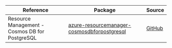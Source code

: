 | Reference | Package | Source |
|---|---|---|
|Resource Management - Cosmos DB for PostgreSQL|[azure-resourcemanager-cosmosdbforpostgresql](https://repo1.maven.org/maven2/com/azure/resourcemanager/azure-resourcemanager-cosmosdbforpostgresql)|[GitHub](https://github.com/Azure/azure-sdk-for-java/blob/main/sdk/cosmosdbforpostgresql/azure-resourcemanager-cosmosdbforpostgresql)|
